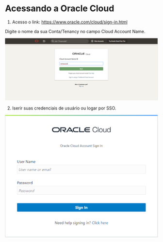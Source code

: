 # Acessando a Oracle Cloud

1. Acesso o link: https://www.oracle.com/cloud/sign-in.html

Digite o nome da sua Conta/Tenancy no campo Cloud Account Name.

![Login Page](images/logintenancy.png)

2. Iserir suas credenciais de usuário ou logar por SSO.

![Credentials](images/login.png)